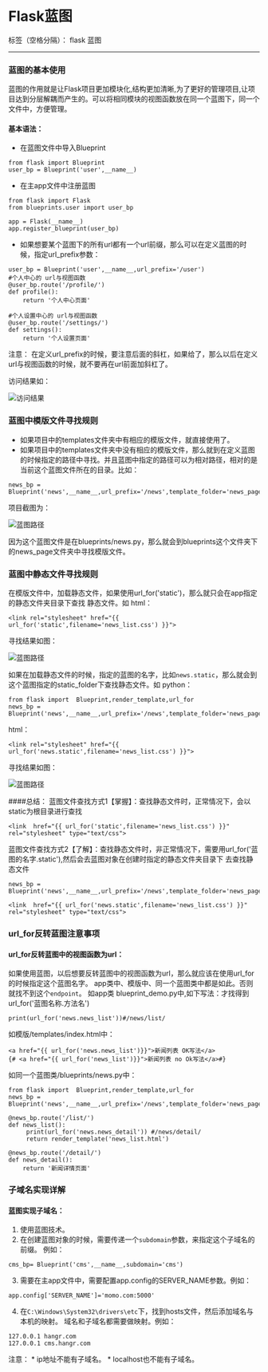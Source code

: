 ﻿# Flask蓝图

标签（空格分隔）： flask  蓝图

---

### 蓝图的基本使用
蓝图的作用就是让Flask项目更加模块化,结构更加清晰,为了更好的管理项目,让项目达到分层解耦而产生的。可以将相同模块的视图函数放在同一个蓝图下，同一个文件中，方便管理。

#### 基本语法：
- 在蓝图文件中导入Blueprint

```
from flask import Blueprint
user_bp = Blueprint('user',__name__)
```

- 在主app文件中注册蓝图

```
from flask import Flask
from blueprints.user import user_bp

app = Flask(__name__)
app.register_blueprint(user_bp)
```

- 如果想要某个蓝图下的所有url都有一个url前缀，那么可以在定义蓝图的时候，指定url_prefix参数：

```
user_bp = Blueprint('user',__name__,url_prefix='/user')
#个人中心的 url与视图函数
@user_bp.route('/profile/')
def profile():
    return '个人中心页面'

#个人设置中心的 url与视图函数
@user_bp.route('/settings/')
def settings():
    return '个人设置页面'
```

注意： 在定义url_prefix的时候，要注意后面的斜杠，如果给了，那么以后在定义url与视图函数的时候，就不要再在url前面加斜杠了。

访问结果如：
 
![访问结果](visit.png)



### 蓝图中模版文件寻找规则

- 如果项目中的templates文件夹中有相应的模版文件，就直接使用了。
- 如果项目中的templates文件夹中没有相应的模版文件，那么就到在定义蓝图的时候指定的路径中寻找。并且蓝图中指定的路径可以为相对路径，相对的是当前这个蓝图文件所在的目录。比如：

```
news_bp = Blueprint('news',__name__,url_prefix='/news',template_folder='news_page')
```

项目截图为：

![蓝图路径](blueprint1.png)

因为这个蓝图文件是在blueprints/news.py，那么就会到blueprints这个文件夹下的news_page文件夹中寻找模版文件。


### 蓝图中静态文件寻找规则

在模版文件中，加载静态文件，如果使用url_for('static')，那么就只会在app指定的静态文件夹目录下查找 静态文件。如
html：

```
<link rel="stylesheet" href="{{ url_for('static',filename='news_list.css') }}">
```

寻找结果如图：

![蓝图路径](blueprint2.png) 

如果在加载静态文件的时候，指定的蓝图的名字，比如`news.static`，那么就会到这个蓝图指定的static_folder下查找静态文件。如
python：

```
from flask import  Blueprint,render_template,url_for
news_bp = Blueprint('news',__name__,url_prefix='/news',template_folder='news_page',static_folder='news_page_static')
```

html：

```
<link rel="stylesheet" href="{{ url_for('news.static',filename='news_list.css') }}">
```

寻找结果如图：

![蓝图路径](blueprint3.png) 

####总结：
蓝图文件查找方式1【掌握】：查找静态文件时，正常情况下，会以static为根目录进行查找

```
<link  href="{{ url_for('static',filename='news_list.css') }}" rel="stylesheet" type="text/css">
```

蓝图文件查找方式2【了解】：查找静态文件时，非正常情况下，需要用url_for('蓝图的名字.static'),然后会去蓝图对象在创建时指定的静态文件夹目录下 去查找静态文件

```
news_bp =  Blueprint('news',__name__,url_prefix='/news',template_folder='news_page',static_folder='news_statics')
```
```
<link  href="{{ url_for('news.static',filename='news_list.css') }}" rel="stylesheet" type="text/css">
```

### url_for反转蓝图注意事项

#### url_for反转蓝图中的视图函数为url：
如果使用蓝图，以后想要反转蓝图中的视图函数为url，那么就应该在使用url_for的时候指定这个蓝图名字。 app类中、模版中、同一个蓝图类中都是如此。否则就找不到这个`endpoint`。
如app类 blueprint_demo.py中,如下写法：才找得到 url_for('蓝图名称.方法名')

```
print(url_for('news.news_list'))#/news/list/
```

如模版/templates/index.html中：

```
<a href="{{ url_for('news.news_list')}}">新闻列表 OK写法</a>
{# <a href="{{ url_for('news_list')}}">新闻列表 no Ok写法</a>#}
```

如同一个蓝图类/blueprints/news.py中：

```     
from flask import  Blueprint,render_template,url_for
news_bp = Blueprint('news',__name__,url_prefix='/news',template_folder='news_page',static_folder='news_page_static')

@news_bp.route('/list/')
def news_list():
     print(url_for('news.news_detail')) #/news/detail/
     return render_template('news_list.html')

@news_bp.route('/detail/')
def news_detail():
    return '新闻详情页面'
```


### 子域名实现详解
#### 蓝图实现子域名：
1. 使用蓝图技术。
2. 在创建蓝图对象的时候，需要传递一个`subdomain`参数，来指定这个子域名的前缀。
例如：

```
cms_bp= Blueprint('cms',__name__,subdomain='cms')
```

3. 需要在主app文件中，需要配置app.config的SERVER_NAME参数。例如：

```    
app.config['SERVER_NAME']='momo.com:5000'
```

4. 在`C:\Windows\System32\drivers\etc`下，找到hosts文件，然后添加域名与本机的映射。 域名和子域名都需要做映射。例如：

```
127.0.0.1 hangr.com
127.0.0.1 cms.hangr.com
```

注意：
    * ip地址不能有子域名。
    * localhost也不能有子域名。


